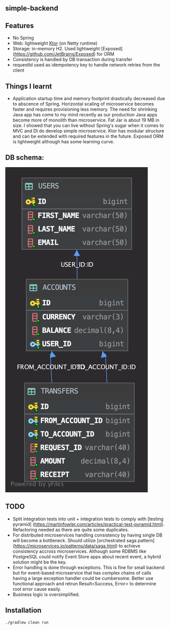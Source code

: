 ## simple-backend

## Features
* No Spring
* Web: lightweight [Ktor](https://ktor.io/) (on Netty runtime)
* Storage: in-memory H2. Used lightweight [Exposed] (https://github.com/JetBrains/Exposed) for ORM
* Consistency is handled by DB transaction during transfer
* requestId used as idempotency key to handle network retries from the client

## Things I learnt

* Application startup time and memory footprint drastically decreased due to abscence of Spring. Horizontal scaling of microservice becomes faster and requires provisioning less memory. The need for shrinking Java app has come to my mind recently as our production Java apps become more of monolith than microservice. Fat Jar is about 19 MB in size. I showed that you can live without Spring's sugar when it comes to MVC and DI do develop simple microservice. Ktor has modular structure and can be extended with required features in the future. Exposed ORM is lightweight although has some learning curve.
 
 ## DB schema:
 
 ![DB schema](DB_SCHEMA.png)

## TODO
* Split integration tests into unit + integration tests to comply with [testing pyramid] (https://martinfowler.com/articles/practical-test-pyramid.html). Refactoring needed as there are quite some duplicates.
* For distributed microservices handling consistency by having single DB will become a bottleneck. Should utilize [orchestrated saga pattern] (https://microservices.io/patterns/data/saga.html) to achieve consistency accross microservices. Although some RDBMS like PostgreSQL could notify Event Store apps about recent event, a hybrid solution might be the key.
* Error handling is done through exceptions. This is fine for small backend but for event-based microservice that has complex chains of calls having a large exception handler could be cumbersome. Better use functional approach and retrun Result<Success, Error> to determine root error cause easily.
* Business logic is oversimplified.

## Installation
```
./gradlew clean run
